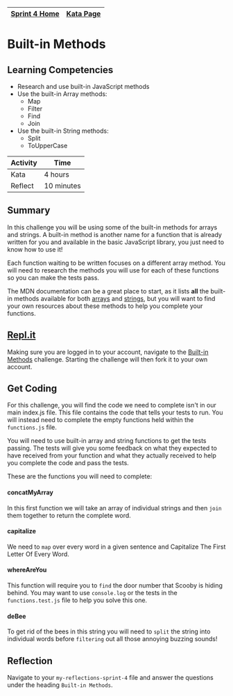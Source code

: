 [Sprint 4 Home](../README.md) | [Kata Page](../t6-js-kata.md)|
---|---|

# Built-in Methods

## Learning Competencies
- Research and use built-in JavaScript methods
- Use the built-in Array methods:
    - Map
    - Filter
    - Find
    - Join
- Use the built-in String methods:
    - Split
    - ToUpperCase

Activity | Time|
------------|----------|
Kata | 4 hours
Reflect | 10 minutes

## Summary
In this challenge you will be using some of the built-in methods for arrays and strings. A built-in method is another name for a function that is already written for you and available in the basic JavaScript library, you just need to know how to use it!

Each function waiting to be written focuses on a different array method. You will need to research the methods you will use for each of these functions so you can make the tests pass.

The MDN documentation can be a great place to start, as it lists __all__ the built-in methods available for both [arrays](https://developer.mozilla.org/en-US/docs/Web/JavaScript/Reference/Global_Objects/Array) and [strings](https://developer.mozilla.org/en-US/docs/Web/JavaScript/Reference/Global_Objects/String), but you will want to find your own resources about these methods to help you complete your functions.

## [Repl.it](https://repl.it/@devacademy)
Making sure you are logged in to your account, navigate to the [Built-in Methods](https://repl.it/@devacademy/Built-in-Methods) challenge. Starting the challenge will then fork it to your own account.

## Get Coding
For this challenge, you will find the code we need to complete isn't in our main index.js file. This file contains the code that tells your tests to run. You will instead need to complete the empty functions held within the `functions.js` file. 

You will need to use built-in array and string functions to get the tests passing. The tests will give you some feedback on what they expected to have received from your function and what they actually received to help you complete the code and pass the tests.

These are the functions you will need to complete:

#### concatMyArray
In this first function we will take an array of individual strings and then `join` them together to return the complete word.

#### capitalize
We need to `map` over every word in a given sentence and Capitalize The First Letter Of Every Word.

#### whereAreYou    
This function will require you to `find` the door number that Scooby is hiding behind. You may want to use `console.log` or the tests in the `functions.test.js` file to help you solve this one.

#### deBee
To get rid of the bees in this string you will need to `split` the string into individual words before `filtering` out all those annoying buzzing sounds!

## Reflection
Navigate to your `my-reflections-sprint-4` file and answer the questions under the heading `Built-in Methods`.